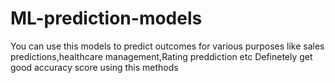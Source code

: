 # ML-prediction-models

You can use this models to predict outcomes for various purposes like sales predictions,healthcare management,Rating preddiction etc
Definetely get good accuracy score using this methods 

